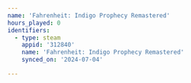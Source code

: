 ```yaml
---
name: 'Fahrenheit: Indigo Prophecy Remastered'
hours_played: 0
identifiers:
  - type: steam
    appid: '312840'
    name: 'Fahrenheit: Indigo Prophecy Remastered'
    synced_on: '2024-07-04'

---
```

